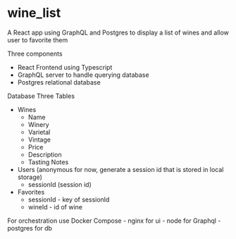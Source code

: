 # wine_list
A React app using GraphQL and Postgres to display a list of wines and allow user to favorite them

Three components
- React Frontend using Typescript
- GraphQL server to handle querying database
- Postgres relational database

Database
Three Tables
- Wines
    - Name
    - Winery
    - Varietal
    - Vintage
    - Price
    - Description
    - Tasting Notes
- Users (anonymous for now, generate a session id that is stored in local storage)
    - sessionId (session id)
- Favorites
    - sessionId - key of sessionId
    - wineId - id of wine

For orchestration use Docker Compose
    - nginx for ui
    - node for Graphql
    - postgres for db

